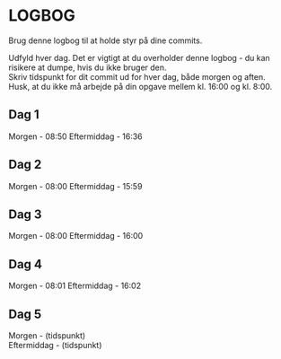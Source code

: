 # LOGBOG

Brug denne logbog til at holde styr på dine commits.

Udfyld hver dag. Det er vigtigt at du overholder denne logbog - du kan risikere at dumpe, hvis du ikke bruger den.  
Skriv tidspunkt for dit commit ud for hver dag, både morgen og aften.  
Husk, at du ikke må arbejde på din opgave mellem kl. 16:00 og kl. 8:00.

## Dag 1

Morgen - 08:50
Eftermiddag - 16:36

## Dag 2

Morgen - 08:00
Eftermiddag - 15:59

## Dag 3

Morgen - 08:00
Eftermiddag - 16:00

## Dag 4

Morgen - 08:01
Eftermiddag - 16:02

## Dag 5

Morgen - (tidspunkt)  
Eftermiddag - (tidspunkt)
